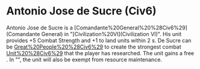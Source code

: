 # Antonio Jose de Sucre (Civ6)

Antonio Jose de Sucre is a [Comandante%20General%20%28Civ6%29](Comandante General) in "[Civilization%20VI](Civilization VI)". His unit provides +5 Combat Strength and +1 to land units within 2 s.
De Sucre can be [Great%20People%20%28Civ6%29](retired) to create the strongest combat [Unit%20%28Civ6%29](unit) that the player has researched. The unit gains a free . In "", the unit will also be exempt from resource maintenance.